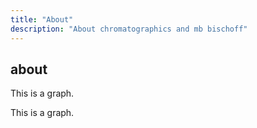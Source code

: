 ```yaml
---
title: "About"
description: "About chromatographics and mb bischoff"
---
```


## about

This is a graph.

This is a graph.